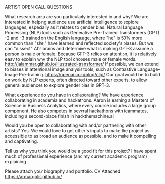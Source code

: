 ARTIST OPEN CALL QUESTIONS

What research area are you particularly interested in and why?
We are interested in helping audience use artificial intelligence to explore languages, especially as it relates to gender bias. Natural Language Processing (NLP) 
tools such as Generative Pre-Trained Transformers (GPT) -2 and -3 trained on the English language, where "he" is 50% more common than "she," have learned and 
reflected society's biases. But we can "dissect" AI's brains and determine what is making GPT-3 assume a person is male or female. Because GPT-3 relies on 
attention, it is relatively easy to explain why the NLP tool chooses male or female words. http://jalammar.github.io/illustrated-transformer/ If possible, we can
extend to biases in attentional image analysis tools, such as Contrastive Language–Image Pre-training. https://openai.com/blog/clip/ Our goal would be to 
build on work by NLP experts, often directed toward other experts, to allow general audiences to explore gender bias in GPT-3.

What experience do you have in collaborating?
We have experience collaborating in academia and hackathons. Aaron is earning a Masters of Science in Business Analytics, where every course includes a large group 
component. He also competes in several hackathons with teammates, including a second-place finish in hackthemachine.ai

Would you be open to collaborating with and/or partnering with other artists?
Yes. We would love to get other's inputs to make the project as accessible to as broad an audience as possible, and to make it compelling and captivating.

Tell us why you think you would be a good fit for this project?
I have spent much of professional experience (and my current academic program) explaining 

Please attach your biography and portfolio.
CV Attached
https://armargolis.github.io/
